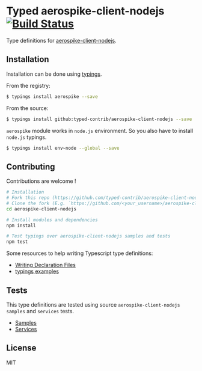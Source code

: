 # Typed aerospike-client-nodejs [![Build Status](https://travis-ci.org/typed-contrib/aerospike-client-nodejs.svg?branch=master)](https://travis-ci.org/typed-contrib/aerospike-client-nodejs)

Type definitions for [aerospike-client-nodejs](https://github.com/Azure/aerospike-client-nodejs).

## Installation

Installation can be done using [typings](https://github.com/typings/typings).

From the registry:
```bash
$ typings install aerospike --save
```

From the source:
```bash
$ typings install github:typed-contrib/aerospike-client-nodejs --save
```

`aerospike` module works in `node.js` environment.
So you also have to install `node.js` typings.

```bash
$ typings install env~node --global --save
```

## Contributing

Contributions are welcome !

```bash
# Installation
# Fork this repo (https://github.com/typed-contrib/aerospike-client-nodejs)
# Clone the fork (E.g. `https://github.com/<your_username>/aerospike-client-nodejs.git`)
cd aerospike-client-nodejs

# Install modules and dependencies
npm install

# Test typings over aerospike-client-nodejs samples and tests
npm test
```

Some resources to help writing Typescript type definitions:
 * [Writing Declaration Files](http://www.typescriptlang.org/docs/handbook/writing-declaration-files.html)
 * [typings examples](https://github.com/typings/typings/blob/master/docs/examples.md)

## Tests

This type definitions are tested using source `aerospike-client-nodejs` `samples` and `services` tests.
 * [Samples](https://github.com/Azure/aerospike-client-nodejs/tree/master/examples/samples)
 * [Services](https://github.com/Azure/aerospike-client-nodejs/tree/master/test/services)

## License

MIT


